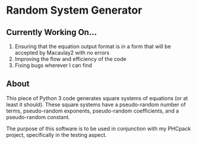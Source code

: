 # Random System Generator

## Currently Working On...

1. Ensuring that the equation output format is in a form that will be accepted by Macaulay2 with no errors
2. Improving the flow and efficiency of the code
3. Fixing bugs wherever I can find

## About

This piece of Python 3 code generates square systems of equations (or at least it should). These square systems have a pseudo-random number of terms, pseudo-random exponents, pseudo-random coefficients, and a pseudo-random constant.

The purpose of this software is to be used in conjunction with my PHCpack project, specifically in the testing aspect.
